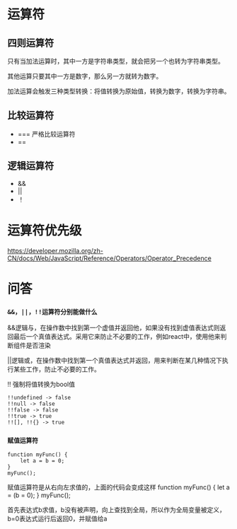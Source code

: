
# 运算符

## 四则运算符

只有当加法运算时，其中一方是字符串类型，就会把另一个也转为字符串类型。

其他运算只要其中一方是数字，那么另一方就转为数字。

加法运算会触发三种类型转换：将值转换为原始值，转换为数字，转换为字符串。

## 比较运算符
- === 严格比较运算符
- == 

## 逻辑运算符
- &&
- ||
- ！
  
# 运算符优先级
https://developer.mozilla.org/zh-CN/docs/Web/JavaScript/Reference/Operators/Operator_Precedence


# 问答
### ``&&，||，!!运算符分别能做什么``

&&逻辑与，在操作数中找到第一个虚值并返回他，如果没有找到虚值表达式则返回最后一个真值表达式。采用它来防止不必要的工作，例如react中，使用他来判断组件是否渲染

||逻辑或，在操作数中找到第一个真值表达式并返回，用来判断在某几种情况下执行某些工作，防止不必要的工作。

!! 强制将值转换为bool值

    !!undefined -> false
    !!null -> false
    !!false -> false
    !!true -> true
    !![], !!{} -> true


### ``赋值运算符``

    function myFunc() {
        let a = b = 0;
    }
    myFunc();

赋值运算符是从右向左求值的，上面的代码会变成这样
    function myFunc() {
        let a = (b = 0);
    }
    myFunc();

首先表达式b求值，b没有被声明，向上查找到全局，所以作为全局变量被定义，b=0表达式运行后返回0，并赋值给a
